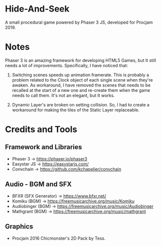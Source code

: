 # Hide-And-Seek
A small procedural game powered by Phaser 3 JS, developed for Procjam 2019.

# Notes
Phaser 3 is an amazing framework for developing HTML5 Games, but It still needs a lot of improvements.
Specifically, I have noticed that:

1. Switching scenes speeds up animation framerate. This is probably a problem related to the Clock object of each single scene when they're awaken. As workaround, I have removed the scenes that needs to be recalled at the start of a new one and re-create them when the game needs to call them. It's not an elegant, but It works.

2. Dynamic Layer's are broken on setting collision. So, I had to create a workaround for making the tiles of the Static Layer replaceable.

# Credits and Tools

## Framework and Libraries
- Phaser 3 -> https://phaser.io/phaser3
- Easystar JS -> https://easystarjs.com/
- Convchain -> https://github.com/kchapelier/convchain

## Audio - BGM and SFX
- BFXR (SFX Generator) -> https://www.bfxr.net/
- Komiku (BGM) -> https://freemusicarchive.org/music/Komiku
- Audiobinger (BGM) -> https://freemusicarchive.org/music/Audiobinger
- Mathgrant (BGM) -> https://freemusicarchive.org/music/mathgrant

## Graphics
- Procjam 2016 Chicmonster's 2D Pack by Tess.
